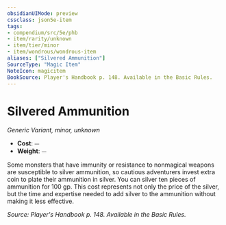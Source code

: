 ```yaml
---
obsidianUIMode: preview
cssclass: json5e-item
tags:
- compendium/src/5e/phb
- item/rarity/unknown
- item/tier/minor
- item/wondrous/wondrous-item
aliases: ["Silvered Ammunition"]
SourceType: "Magic Item"
NoteIcon: magicitem
BookSource: Player's Handbook p. 148. Available in the Basic Rules.
---
```

# Silvered Ammunition
*Generic Variant, minor, unknown*  

- **Cost**: ⏤
- **Weight**: ⏤

Some monsters that have immunity or resistance to nonmagical weapons are susceptible to silver ammunition, so cautious adventurers invest extra coin to plate their ammunition in silver. You can silver ten pieces of ammunition for 100 gp. This cost represents not only the price of the silver, but the time and expertise needed to add silver to the ammunition without making it less effective.

*Source: Player's Handbook p. 148. Available in the Basic Rules.*